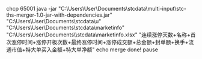 chcp 65001
java -jar "C:\\Users\\User\\Documents\\stcdata\\multi-input\\stc-ths-merger-1.0-jar-with-dependencies.jar" "C:\\Users\\User\\Documents\\stcdata\\u" "C:\\Users\\User\\Documents\\stcdata\\marketinfo" "C:\\Users\\User\\Documents\\\stcdata\\marketinfo.xlsx" "连续涨停天数+名称+首次涨停时间+涨停开板次数+最终涨停时间+涨停成交额+总金额+封单额+换手+流通市值+特大单买入金额+特大单净额"
echo merge done!
pause
